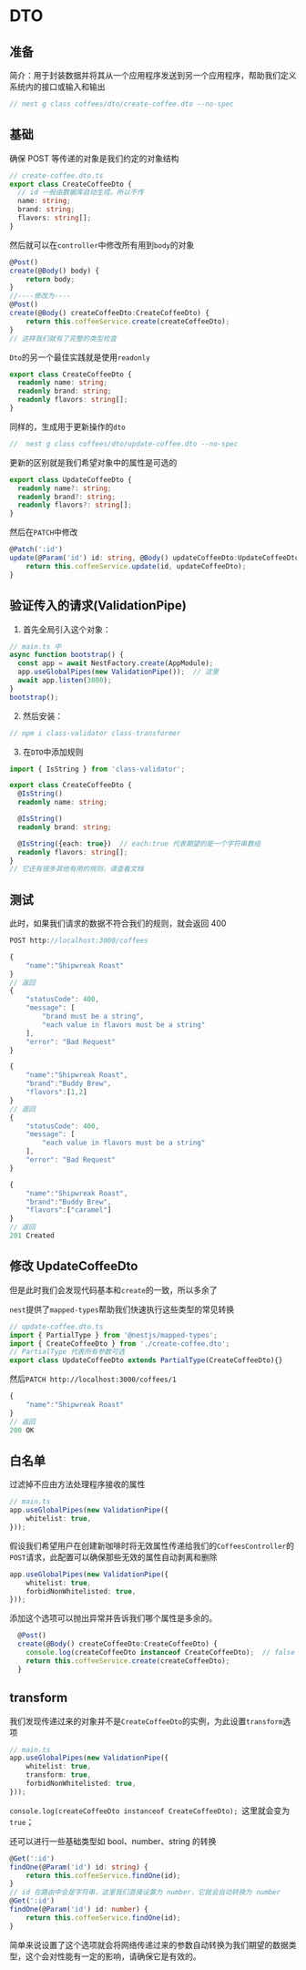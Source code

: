 # DTO

## 准备

简介：用于封装数据并将其从一个应用程序发送到另一个应用程序，帮助我们定义系统内的接口或输入和输出

```javascript
// nest g class coffees/dto/create-coffee.dto --no-spec
```

## 基础

确保 POST 等传递的对象是我们约定的对象结构

```typescript
// create-coffee.dto.ts
export class CreateCoffeeDto {
  // id 一般由数据库自动生成，所以不传
  name: string;
  brand: string;
  flavors: string[];
}
```

然后就可以在`controller`中修改所有用到`body`的对象

```typescript
@Post()
create(@Body() body) {
    return body;
}
//----修改为----
@Post()
create(@Body() createCoffeeDto:CreateCoffeeDto) {
    return this.coffeeService.create(createCoffeeDto);
}
// 这样我们就有了完整的类型检查
```

`Dto`的另一个最佳实践就是使用`readonly`

```typescript
export class CreateCoffeeDto {
  readonly name: string;
  readonly brand: string;
  readonly flavors: string[];
}
```

同样的，生成用于更新操作的`dto`

```javascript
//  nest g class coffees/dto/update-coffee.dto --no-spec
```

更新的区别就是我们希望对象中的属性是可选的

```typescript
export class UpdateCoffeeDto {
  readonly name?: string;
  readonly brand?: string;
  readonly flavors?: string[];
}
```

然后在`PATCH`中修改

```typescript
@Patch(':id')
update(@Param('id') id: string, @Body() updateCoffeeDto:UpdateCoffeeDto) {
    return this.coffeeService.update(id, updateCoffeeDto);
}
```

## 验证传入的请求(ValidationPipe)

1. 首先全局引入这个对象：

```typescript
// main.ts 中
async function bootstrap() {
  const app = await NestFactory.create(AppModule);
  app.useGlobalPipes(new ValidationPipe());  // 这里
  await app.listen(3000);
}
bootstrap();
```

2. 然后安装：

```typescript
// npm i class-validator class-transformer

```

3. 在`DTO`中添加规则

```typescript
import { IsString } from 'class-validator';

export class CreateCoffeeDto {
  @IsString()
  readonly name: string;

  @IsString()
  readonly brand: string;

  @IsString({each: true})  // each:true 代表期望的是一个字符串数组
  readonly flavors: string[];
}
// 它还有很多其他有用的规则，请查看文档
```

## 测试

此时，如果我们请求的数据不符合我们的规则，就会返回 400

```typescript
POST http://localhost:3000/coffees
```

```typescript
{
    "name":"Shipwreak Roast"
}
// 返回
{
    "statusCode": 400,
    "message": [
        "brand must be a string",
        "each value in flavors must be a string"
    ],
    "error": "Bad Request"
}
```

```typescript
{
    "name":"Shipwreak Roast",
    "brand":"Buddy Brew",
    "flavors":[1,2]
}
// 返回
{
    "statusCode": 400,
    "message": [
        "each value in flavors must be a string"
    ],
    "error": "Bad Request"
}
```

```typescript
{
    "name":"Shipwreak Roast",
    "brand":"Buddy Brew",
    "flavors":["caramel"]
}
// 返回
201 Created
```

## 修改 UpdateCoffeeDto

但是此时我们会发现代码基本和`create`的一致，所以多余了

`nest`提供了`mapped-types`帮助我们快速执行这些类型的常见转换

```typescript
// update-coffee.dto.ts
import { PartialType } from '@nestjs/mapped-types';
import { CreateCoffeeDto } from './create-coffee.dto';
// PartialType 代表所有参数可选
export class UpdateCoffeeDto extends PartialType(CreateCoffeeDto){}
```

然后`PATCH http://localhost:3000/coffees/1`

```typescript
{
    "name":"Shipwreak Roast"
}
// 返回
200 OK
```

## 白名单

过滤掉不应由方法处理程序接收的属性

```typescript
// main.ts
app.useGlobalPipes(new ValidationPipe({
    whitelist: true,
}));
```

假设我们希望用户在创建新咖啡时将无效属性传递给我们的`CoffeesController`的`POST`请求，此配置可以确保那些无效的属性自动剥离和删除

```typescript
app.useGlobalPipes(new ValidationPipe({
    whitelist: true,
    forbidNonWhitelisted: true,
}));
```

添加这个选项可以抛出异常并告诉我们哪个属性是多余的。

```typescript
  @Post()
  create(@Body() createCoffeeDto:CreateCoffeeDto) {
    console.log(createCoffeeDto instanceof CreateCoffeeDto);  // false
    return this.coffeeService.create(createCoffeeDto);
  }
```

## transform

我们发现传递过来的对象并不是`CreateCoffeeDto`的实例，为此设置`transform`选项

```typescript
// main.ts
app.useGlobalPipes(new ValidationPipe({
    whitelist: true,
    transform: true,
    forbidNonWhitelisted: true,
}));
```

`console.log(createCoffeeDto instanceof CreateCoffeeDto); `这里就会变为`true`；

还可以进行一些基础类型如 bool、number、string 的转换

```typescript
@Get(':id')
findOne(@Param('id') id: string) {
    return this.coffeeService.findOne(id);
}
// id 在路由中会是字符串，这里我们直接设置为 number，它就会自动转换为 number
@Get(':id')
findOne(@Param('id') id: number) {
    return this.coffeeService.findOne(id);
}
```

简单来说设置了这个选项就会将网络传递过来的参数自动转换为我们期望的数据类型，这个会对性能有一定的影响，请确保它是有效的。

